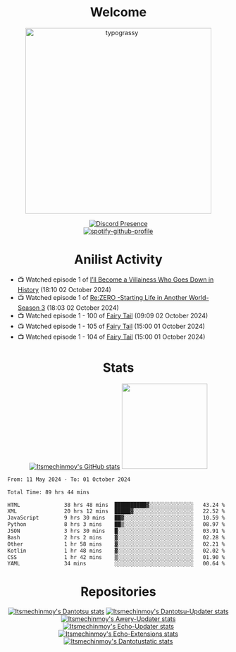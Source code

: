 <div align="center">

# Welcome
<a href="https://github.com/kawarimidoll/typograssy">
    <img alt="typograssy" src="https://typograssy.deno.dev/api?text=%E3%82%88%E3%81%86%E3%81%93%E3%81%9D%E3%81%BF%E3%81%AA%E3%81%95%E3%82%93%20-%20Itsmechinmoy--&&l0=none&l1=82d9d0&l2=027353&l3=038c4c&l4=01402e&bg=none&frame=none&speed=100&comment=" width="421.99">
</a>

[![Discord Presence](https://lanyard.cnrad.dev/api/523539866311720963?theme=dark&bg=Oe1116&animated=false&hideDiscrim=true&borderRadius=30px&hideActivity=whenNotUsed)](https://discord.com/users/523539866311720963)<br>
[![spotify-github-profile](https://spotify-github-profile.kittinanx.com/api/view?uid=31zczwoe3obxakjgkio7anubhkaq&cover_image=true&theme=novatorem&show_offline=true&background_color=121212&interchange=false&bar_color=53b14f&bar_color=ffffff&bar_color_cover=false)](https://spotify-github-profile.vercel.app/api/view?uid=31zczwoe3obxakjgkio7anubhkaq&redirect=true)
</div>

<div align="center">

# Anilist Activity
</div>
<!-- ANILIST_ACTIVITY:start -->

-   📺 Watched episode 1 of [I’ll Become a Villainess Who Goes Down in History](https://anilist.co/anime/168139) (18:10 02 October 2024)
-   📺 Watched episode 1 of [Re:ZERO -Starting Life in Another World- Season 3](https://anilist.co/anime/163134) (18:03 02 October 2024)
-   📺 Watched episode 1 - 100 of [Fairy Tail](https://anilist.co/anime/6702) (09:09 02 October 2024)
-   📺 Watched episode 1 - 105 of [Fairy Tail](https://anilist.co/anime/6702) (15:00 01 October 2024)
-   📺 Watched episode 1 - 104 of [Fairy Tail](https://anilist.co/anime/6702) (15:00 01 October 2024)

<!-- ANILIST_ACTIVITY:end -->
<div align="center">
    
# Stats
[![Itsmechinmoy's GitHub stats](https://github-readme-stats.vercel.app/api?username=itsmechinmoy&show_icons=true&theme=algolia)](https://github.com/anuraghazra/github-readme-stats)
<img src="https://github-readme-stackoverflow.vercel.app/?userID=25004176&theme=dark" height="194"/>
</div>
<!--START_SECTION:waka-->

```txt
From: 11 May 2024 - To: 01 October 2024

Total Time: 89 hrs 44 mins

HTML              38 hrs 48 mins  ██████████▓░░░░░░░░░░░░░░   43.24 %
XML               20 hrs 12 mins  █████▓░░░░░░░░░░░░░░░░░░░   22.52 %
JavaScript        9 hrs 30 mins   ██▓░░░░░░░░░░░░░░░░░░░░░░   10.59 %
Python            8 hrs 3 mins    ██▒░░░░░░░░░░░░░░░░░░░░░░   08.97 %
JSON              3 hrs 30 mins   █░░░░░░░░░░░░░░░░░░░░░░░░   03.91 %
Bash              2 hrs 2 mins    ▓░░░░░░░░░░░░░░░░░░░░░░░░   02.28 %
Other             1 hr 58 mins    ▓░░░░░░░░░░░░░░░░░░░░░░░░   02.21 %
Kotlin            1 hr 48 mins    ▓░░░░░░░░░░░░░░░░░░░░░░░░   02.02 %
CSS               1 hr 42 mins    ▒░░░░░░░░░░░░░░░░░░░░░░░░   01.90 %
YAML              34 mins         ░░░░░░░░░░░░░░░░░░░░░░░░░   00.64 %
```

<!--END_SECTION:waka-->
<div align="center">

# Repositories
[![Itsmechinmoy's Dantotsu stats](https://github-readme-stats.vercel.app/api/pin/?username=itsmechinmoy&repo=dantotsu&show_icons=true&theme=algolia&description_lines_count=1)](https://github.com/itsmechinmoy/dantotsu)
[![Itsmechinmoy's Dantotsu-Updater stats](https://github-readme-stats.vercel.app/api/pin/?username=itsmechinmoy&repo=dantotsu-updater&show_icons=true&theme=algolia&description_lines_count=1)](https://github.com/itsmechinmoy/dantotsu-updater)
[![Itsmechinmoy's Awery-Updater stats](https://github-readme-stats.vercel.app/api/pin/?username=itsmechinmoy&repo=awery-updater&show_icons=true&theme=algolia&description_lines_count=1)](https://github.com/itsmechinmoy/awery-updater)
[![Itsmechinmoy's Echo-Updater stats](https://github-readme-stats.vercel.app/api/pin/?username=itsmechinmoy&repo=echo-updater&show_icons=true&theme=algolia&description_lines_count=1)](https://github.com/itsmechinmoy/echo-updater)
[![Itsmechinmoy's Echo-Extensions stats](https://github-readme-stats.vercel.app/api/pin/?username=itsmechinmoy&repo=echo-extensions&show_icons=true&theme=algolia&description_lines_count=1)](https://github.com/itsmechinmoy/echo-extensions)
[![Itsmechinmoy's Dantotustatic stats](https://github-readme-stats.vercel.app/api/pin/?username=itsmechinmoy&repo=dantotustatic&show_icons=true&theme=algolia&description_lines_count=1)](https://github.com/itsmechinmoy/dantotustatic)
</div>
